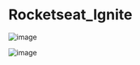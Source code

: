 # Rocketseat_Ignite

![image](https://github.com/GabrielRioo/Rocketseat_Ignite_ReactJS/assets/61875527/e72eedcb-a875-4ea1-b8d5-fee2a13528c6)

![image](https://github.com/GabrielRioo/Rocketseat_Ignite_ReactJS/assets/61875527/d964d3f5-969f-45e7-a85c-23c0f283ccb0)

